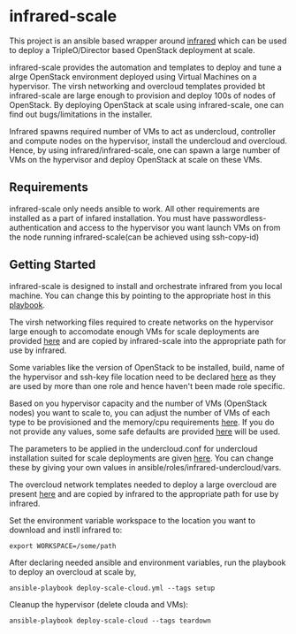 # infrared-scale

This project is an ansible based wrapper around [infrared](https://github.com/redhat-openstack/infrared) which can be used to deploy a TripleO/Director based OpenStack deployment at scale.

infrared-scale provides the automation and templates to deploy and tune a alrge OpenStack environment deployed using Virtual Machines on a hypervisor. The virsh networking and overcloud templates provided bt infrared-scale are large enough to provision and deploy 100s of nodes of OpenStack. By deploying OpenStack at scale using infrared-scale, one can find out bugs/limitations in the installer.

Infrared spawns required number of VMs to act as undercloud, controller and compute nodes on the hypervisor, install the undercloud and overcloud. Hence, by using infrared/infrared-scale, one can spawn a large number of VMs on the hypervisor and deploy OpenStack at scale on these VMs.

## Requirements

infrared-scale only needs ansible to work. All other requirements are installed as a part of infared installation. You must have passwordless-authentication and access to the hypervisor you want launch VMs on from the node running infrared-scale(can be achieved using ssh-copy-id)

## Getting Started

infrared-scale is designed to install and orchestrate infrared from you local machine. You can change this by pointing to the appropriate host in this [playbook](ansible/deploy-scale-cloud.yml).

The virsh networking files required to create networks on the hypervisor large enough to accomodate enough VMs for scale deployments are provided [here](virsh-network)
 and are copied by infrared-scale into the appropriate path for use by infrared. 

Some variables like the version of OpenStack to be installed, build, name of the hypervisor and ssh-key file location need to be declared [here](ansible/group_vars/all.yml) as they are used by more than one role and hence haven't been made role specific.

Based on you hypervisor capacity and the number of VMs (OpenStack nodes) you want to scale to, you can adjust the number of VMs of each type to be provisioned and the memory/cpu requirements [here](ansible/roles/infrared-provision/vars/main.yml). If you do not provide any values, some safe defaults are provided [here](ansible/roles/infrared-provision/defaults/main.yml) will be used.

The parameters to be applied in the undercloud.conf for undercloud installation suited for scale deployments are given [here](ansible/roles/infrared-undercloud/defaults/main.yml). You can change these by giving your own values in ansible/roles/infrared-undercloud/vars.

The overcloud network templates needed to deploy a large overcloud are present [here](overcloud-network/virt-scale) and are copied by infrared to the appropriate path for use by infrared.

Set the environment variable workspace to the location you want to download and instll infrared to:

```
export WORKSPACE=/some/path
```

After declaring needed ansible and environment variables, run the playbook to deploy an overcloud at scale by,
```
ansible-playbook deploy-scale-cloud.yml --tags setup
```

Cleanup the hypervisor (delete clouda and VMs):
```
ansible-playbook deploy-scale-cloud --tags teardown
```
